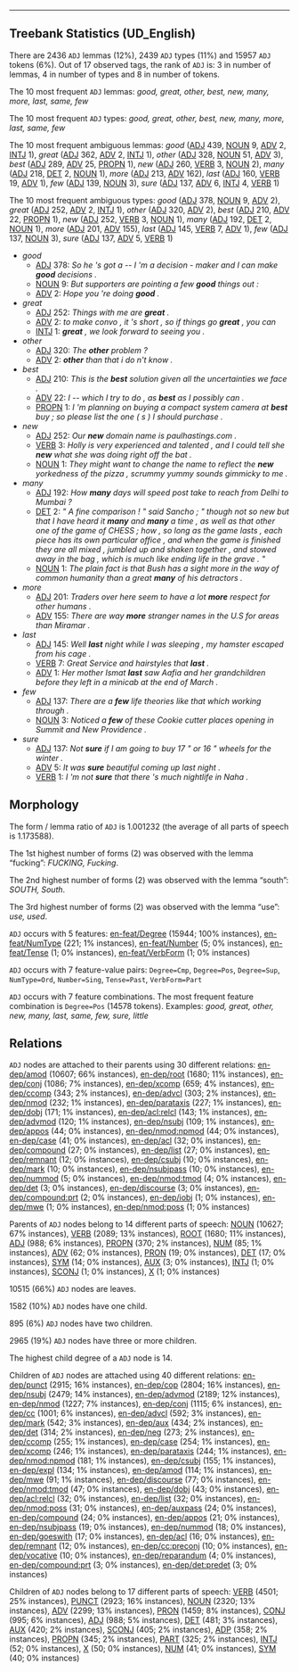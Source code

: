 

--------------------------------------------------------------------------------

## Treebank Statistics (UD_English)

There are 2436 `ADJ` lemmas (12%), 2439 `ADJ` types (11%) and 15957 `ADJ` tokens (6%).
Out of 17 observed tags, the rank of `ADJ` is: 3 in number of lemmas, 4 in number of types and 8 in number of tokens.

The 10 most frequent `ADJ` lemmas: <em>good, great, other, best, new, many, more, last, same, few</em>

The 10 most frequent `ADJ` types:  <em>good, great, other, best, new, many, more, last, same, few</em>

The 10 most frequent ambiguous lemmas: <em>good</em> ([ADJ]() 439, [NOUN]() 9, [ADV]() 2, [INTJ]() 1), <em>great</em> ([ADJ]() 362, [ADV]() 2, [INTJ]() 1), <em>other</em> ([ADJ]() 328, [NOUN]() 51, [ADV]() 3), <em>best</em> ([ADJ]() 289, [ADV]() 25, [PROPN]() 1), <em>new</em> ([ADJ]() 260, [VERB]() 3, [NOUN]() 2), <em>many</em> ([ADJ]() 218, [DET]() 2, [NOUN]() 1), <em>more</em> ([ADJ]() 213, [ADV]() 162), <em>last</em> ([ADJ]() 160, [VERB]() 19, [ADV]() 1), <em>few</em> ([ADJ]() 139, [NOUN]() 3), <em>sure</em> ([ADJ]() 137, [ADV]() 6, [INTJ]() 4, [VERB]() 1)

The 10 most frequent ambiguous types:  <em>good</em> ([ADJ]() 378, [NOUN]() 9, [ADV]() 2), <em>great</em> ([ADJ]() 252, [ADV]() 2, [INTJ]() 1), <em>other</em> ([ADJ]() 320, [ADV]() 2), <em>best</em> ([ADJ]() 210, [ADV]() 22, [PROPN]() 1), <em>new</em> ([ADJ]() 252, [VERB]() 3, [NOUN]() 1), <em>many</em> ([ADJ]() 192, [DET]() 2, [NOUN]() 1), <em>more</em> ([ADJ]() 201, [ADV]() 155), <em>last</em> ([ADJ]() 145, [VERB]() 7, [ADV]() 1), <em>few</em> ([ADJ]() 137, [NOUN]() 3), <em>sure</em> ([ADJ]() 137, [ADV]() 5, [VERB]() 1)


* <em>good</em>
  * [ADJ]() 378: <em>So he 's got a -- I 'm a decision - maker and I can make <b>good</b> decisions .</em>
  * [NOUN]() 9: <em>But supporters are pointing a few <b>good</b> things out :</em>
  * [ADV]() 2: <em>Hope you 're doing <b>good</b> .</em>
* <em>great</em>
  * [ADJ]() 252: <em>Things with me are <b>great</b> .</em>
  * [ADV]() 2: <em>to make convo , it 's short , so if things go <b>great</b> , you can</em>
  * [INTJ]() 1: <em><b>great</b> , we look forward to seeing you .</em>
* <em>other</em>
  * [ADJ]() 320: <em>The <b>other</b> problem ?</em>
  * [ADV]() 2: <em><b>other</b> than that i do n't know .</em>
* <em>best</em>
  * [ADJ]() 210: <em>This is the <b>best</b> solution given all the uncertainties we face .</em>
  * [ADV]() 22: <em>I -- which I try to do , as <b>best</b> as I possibly can .</em>
  * [PROPN]() 1: <em>I 'm planning on buying a compact system camera at <b>best</b> buy ; so please list the one ( s ) I should purchase .</em>
* <em>new</em>
  * [ADJ]() 252: <em>Our <b>new</b> domain name is paulhastings.com .</em>
  * [VERB]() 3: <em>Holly is very experienced and talented , and I could tell she <b>new</b> what she was doing right off the bat .</em>
  * [NOUN]() 1: <em>They might want to change the name to reflect the <b>new</b> yorkedness of the pizza , scrummy yummy sounds gimmicky to me .</em>
* <em>many</em>
  * [ADJ]() 192: <em>How <b>many</b> days will speed post take to reach from Delhi to Mumbai ?</em>
  * [DET]() 2: <em>" A fine comparison ! " said Sancho ; " though not so new but that I have heard it <b>many</b> and <b>many</b> a time , as well as that other one of the game of CHESS ; how , so long as the game lasts , each piece has its own particular office , and when the game is finished they are all mixed , jumbled up and shaken together , and stowed away in the bag , which is much like ending life in the grave . "</em>
  * [NOUN]() 1: <em>The plain fact is that Bush has a sight more in the way of common humanity than a great <b>many</b> of his detractors .</em>
* <em>more</em>
  * [ADJ]() 201: <em>Traders over here seem to have a lot <b>more</b> respect for other humans .</em>
  * [ADV]() 155: <em>There are way <b>more</b> stranger names in the U.S for areas than Miramar .</em>
* <em>last</em>
  * [ADJ]() 145: <em>Well <b>last</b> night while I was sleeping , my hamster escaped from his cage .</em>
  * [VERB]() 7: <em>Great Service and hairstyles that <b>last</b> .</em>
  * [ADV]() 1: <em>Her mother Ismat <b>last</b> saw Aafia and her grandchildren before they left in a minicab at the end of March .</em>
* <em>few</em>
  * [ADJ]() 137: <em>There are a <b>few</b> life theories like that which working through .</em>
  * [NOUN]() 3: <em>Noticed a <b>few</b> of these Cookie cutter places opening in Summit and New Providence .</em>
* <em>sure</em>
  * [ADJ]() 137: <em>Not <b>sure</b> if I am going to buy 17 " or 16 " wheels for the winter .</em>
  * [ADV]() 5: <em>It was <b>sure</b> beautiful coming up last night .</em>
  * [VERB]() 1: <em>I 'm not <b>sure</b> that there 's much nightlife in Naha .</em>

## Morphology

The form / lemma ratio of `ADJ` is 1.001232 (the average of all parts of speech is 1.173588).

The 1st highest number of forms (2) was observed with the lemma “fucking”: <em>FUCKING, Fucking</em>.

The 2nd highest number of forms (2) was observed with the lemma “south”: <em>SOUTH, South</em>.

The 3rd highest number of forms (2) was observed with the lemma “use”: <em>use, used</em>.

`ADJ` occurs with 5 features: [en-feat/Degree]() (15944; 100% instances), [en-feat/NumType]() (221; 1% instances), [en-feat/Number]() (5; 0% instances), [en-feat/Tense]() (1; 0% instances), [en-feat/VerbForm]() (1; 0% instances)

`ADJ` occurs with 7 feature-value pairs: `Degree=Cmp`, `Degree=Pos`, `Degree=Sup`, `NumType=Ord`, `Number=Sing`, `Tense=Past`, `VerbForm=Part`

`ADJ` occurs with 7 feature combinations.
The most frequent feature combination is `Degree=Pos` (14578 tokens).
Examples: <em>good, great, other, new, many, last, same, few, sure, little</em>


## Relations

`ADJ` nodes are attached to their parents using 30 different relations: [en-dep/amod]() (10607; 66% instances), [en-dep/root]() (1680; 11% instances), [en-dep/conj]() (1086; 7% instances), [en-dep/xcomp]() (659; 4% instances), [en-dep/ccomp]() (343; 2% instances), [en-dep/advcl]() (303; 2% instances), [en-dep/nmod]() (232; 1% instances), [en-dep/parataxis]() (227; 1% instances), [en-dep/dobj]() (171; 1% instances), [en-dep/acl:relcl]() (143; 1% instances), [en-dep/advmod]() (120; 1% instances), [en-dep/nsubj]() (109; 1% instances), [en-dep/appos]() (44; 0% instances), [en-dep/nmod:npmod]() (44; 0% instances), [en-dep/case]() (41; 0% instances), [en-dep/acl]() (32; 0% instances), [en-dep/compound]() (27; 0% instances), [en-dep/list]() (27; 0% instances), [en-dep/remnant]() (12; 0% instances), [en-dep/csubj]() (10; 0% instances), [en-dep/mark]() (10; 0% instances), [en-dep/nsubjpass]() (10; 0% instances), [en-dep/nummod]() (5; 0% instances), [en-dep/nmod:tmod]() (4; 0% instances), [en-dep/det]() (3; 0% instances), [en-dep/discourse]() (3; 0% instances), [en-dep/compound:prt]() (2; 0% instances), [en-dep/iobj]() (1; 0% instances), [en-dep/mwe]() (1; 0% instances), [en-dep/nmod:poss]() (1; 0% instances)

Parents of `ADJ` nodes belong to 14 different parts of speech: [NOUN]() (10627; 67% instances), [VERB]() (2089; 13% instances), [ROOT]() (1680; 11% instances), [ADJ]() (988; 6% instances), [PROPN]() (370; 2% instances), [NUM]() (85; 1% instances), [ADV]() (62; 0% instances), [PRON]() (19; 0% instances), [DET]() (17; 0% instances), [SYM]() (14; 0% instances), [AUX]() (3; 0% instances), [INTJ]() (1; 0% instances), [SCONJ]() (1; 0% instances), [X]() (1; 0% instances)

10515 (66%) `ADJ` nodes are leaves.

1582 (10%) `ADJ` nodes have one child.

895 (6%) `ADJ` nodes have two children.

2965 (19%) `ADJ` nodes have three or more children.

The highest child degree of a `ADJ` node is 14.

Children of `ADJ` nodes are attached using 40 different relations: [en-dep/punct]() (2915; 16% instances), [en-dep/cop]() (2804; 16% instances), [en-dep/nsubj]() (2479; 14% instances), [en-dep/advmod]() (2189; 12% instances), [en-dep/nmod]() (1227; 7% instances), [en-dep/conj]() (1115; 6% instances), [en-dep/cc]() (1001; 6% instances), [en-dep/advcl]() (592; 3% instances), [en-dep/mark]() (542; 3% instances), [en-dep/aux]() (434; 2% instances), [en-dep/det]() (314; 2% instances), [en-dep/neg]() (273; 2% instances), [en-dep/ccomp]() (255; 1% instances), [en-dep/case]() (254; 1% instances), [en-dep/xcomp]() (246; 1% instances), [en-dep/parataxis]() (244; 1% instances), [en-dep/nmod:npmod]() (181; 1% instances), [en-dep/csubj]() (155; 1% instances), [en-dep/expl]() (134; 1% instances), [en-dep/amod]() (114; 1% instances), [en-dep/mwe]() (91; 1% instances), [en-dep/discourse]() (77; 0% instances), [en-dep/nmod:tmod]() (47; 0% instances), [en-dep/dobj]() (43; 0% instances), [en-dep/acl:relcl]() (32; 0% instances), [en-dep/list]() (32; 0% instances), [en-dep/nmod:poss]() (31; 0% instances), [en-dep/auxpass]() (24; 0% instances), [en-dep/compound]() (24; 0% instances), [en-dep/appos]() (21; 0% instances), [en-dep/nsubjpass]() (19; 0% instances), [en-dep/nummod]() (18; 0% instances), [en-dep/goeswith]() (17; 0% instances), [en-dep/acl]() (16; 0% instances), [en-dep/remnant]() (12; 0% instances), [en-dep/cc:preconj]() (10; 0% instances), [en-dep/vocative]() (10; 0% instances), [en-dep/reparandum]() (4; 0% instances), [en-dep/compound:prt]() (3; 0% instances), [en-dep/det:predet]() (3; 0% instances)

Children of `ADJ` nodes belong to 17 different parts of speech: [VERB]() (4501; 25% instances), [PUNCT]() (2923; 16% instances), [NOUN]() (2320; 13% instances), [ADV]() (2299; 13% instances), [PRON]() (1459; 8% instances), [CONJ]() (995; 6% instances), [ADJ]() (988; 5% instances), [DET]() (481; 3% instances), [AUX]() (420; 2% instances), [SCONJ]() (405; 2% instances), [ADP]() (358; 2% instances), [PROPN]() (345; 2% instances), [PART]() (325; 2% instances), [INTJ]() (52; 0% instances), [X]() (50; 0% instances), [NUM]() (41; 0% instances), [SYM]() (40; 0% instances)

